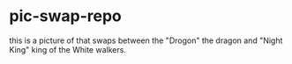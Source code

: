 # pic-swap-repo
this is a picture of that swaps between the "Drogon" the dragon and "Night King" king of the White walkers. 
